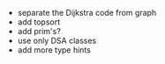 * separate the Dijkstra code from graph
* add topsort
* add prim's?
* use only DSA classes
* add more type hints
